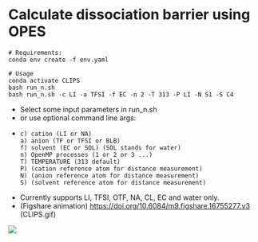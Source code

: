 # Calculate dissociation barrier using OPES

  ```
# Requirements:
conda env create -f env.yaml
  ```
  ```
# Usage
conda activate CLIPS
bash run_n.sh
bash run_n.sh -c LI -a TFSI -f EC -n 2 -T 313 -P LI -N S1 -S C4
  ```
  - Select some input parameters in run_n.sh
  - or use optional command line args:
  -     c) cation (LI or NA)
        a) anion (TF or TFSI or BLB)
        f) solvent (EC or SOL) (SOL stands for water)
        n) OpenMP processes (1 or 2 or 3 ...) 
        T) TEMPERATURE (313 default)
        P) (cation reference atom for distance measurement)
        N) (anion reference atom for distance measurement)
        S) (solvent reference atom for distance measurement)

  - Currently supports LI, TFSI, OTF, NA, CL, EC and water only.
  - (Figshare animation) https://doi.org/10.6084/m9.figshare.16755277.v3 (CLIPS.gif)

   ![](CLIPS.gif)

  ```

